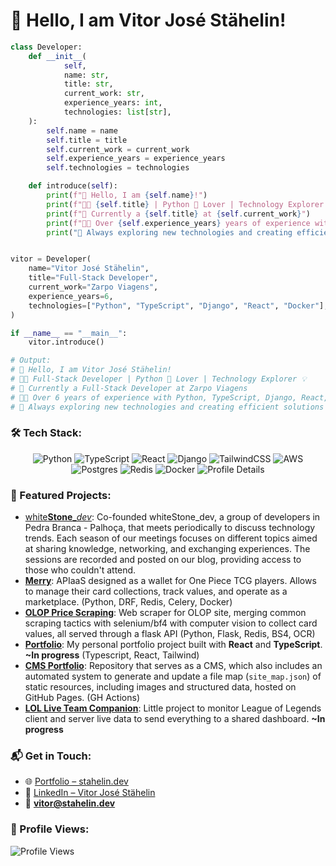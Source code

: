 # 👋 Hello, I am Vitor José Stähelin!

```python
class Developer:
    def __init__(
            self,
            name: str,
            title: str,
            current_work: str,
            experience_years: int,
            technologies: list[str],
    ):
        self.name = name
        self.title = title
        self.current_work = current_work
        self.experience_years = experience_years
        self.technologies = technologies

    def introduce(self):
        print(f"👋 Hello, I am {self.name}!")
        print(f"🧑‍💻 {self.title} | Python 🐍 Lover | Technology Explorer 💡")
        print(f"💼 Currently a {self.title} at {self.current_work}")
        print(f"👨‍💻 Over {self.experience_years} years of experience with {', '.join(self.technologies)}")
        print("🚀 Always exploring new technologies and creating efficient solutions")


vitor = Developer(
    name="Vitor José Stähelin",
    title="Full-Stack Developer",
    current_work="Zarpo Viagens",
    experience_years=6,
    technologies=["Python", "TypeScript", "Django", "React", "Docker"],
)

if __name__ == "__main__":
    vitor.introduce()

# Output:
# 👋 Hello, I am Vitor José Stähelin!
# 🧑‍💻 Full-Stack Developer | Python 🐍 Lover | Technology Explorer 💡
# 💼 Currently a Full-Stack Developer at Zarpo Viagens
# 👨‍💻 Over 6 years of experience with Python, TypeScript, Django, React, Docker
# 🚀 Always exploring new technologies and creating efficient solutions
```

### 🛠️ Tech Stack:

<p align="center">
  <img src="https://img.shields.io/badge/-Python-3670A0?logo=python&logoColor=ffdd54&style=for-the-badge" alt="Python" />
  <img src="https://img.shields.io/badge/-TypeScript-3178C6?logo=typescript&logoColor=white&style=for-the-badge" alt="TypeScript" />
  <img src="https://img.shields.io/badge/-React-20232a?logo=react&logoColor=61DAFB&style=for-the-badge" alt="React" />
  <img src="https://img.shields.io/badge/-Django-092E20?logo=django&style=for-the-badge" alt="Django" />
  <img src="https://img.shields.io/badge/-Tailwind%20CSS-38B2AC?logo=tailwind-css&style=for-the-badge" alt="TailwindCSS" />
  <img src="https://img.shields.io/badge/-AWS-FF9900?logo=amazon-aws&logoColor=white&style=for-the-badge" alt="AWS" />
  <img src="https://img.shields.io/badge/-PostgreSQL-316192?logo=postgresql&logoColor=white&style=for-the-badge" alt="Postgres" />
  <img src="https://img.shields.io/badge/-Redis-DD0031?logo=redis&logoColor=white&style=for-the-badge" alt="Redis" />
  <img src="https://img.shields.io/badge/-Docker-0db7ed?logo=docker&logoColor=white&style=for-the-badge" alt="Docker" />
  <img src="http://github-profile-summary-cards.vercel.app/api/cards/profile-details?username=VStahelin&theme=github_dark" alt="Profile Details" />
</p>

### 🚀 Featured Projects:

- [white**Stone**_*dev*]([https://](https://www.instagram.com/whitestonedev)https://): Co-founded whiteStone_dev, a group of developers in Pedra Branca - Palhoça, that meets periodically to discuss technology trends. Each season of our meetings focuses on different topics aimed at sharing knowledge, networking, and exchanging experiences. The sessions are recorded and posted on our blog, providing access to those who couldn't attend.
- [**Merry**](https://github.com/GomuGomuu/merry): APIaaS designed as a wallet for One Piece TCG players. Allows to manage their card collections, track values, and operate as a marketplace. (Python, DRF, Redis, Celery, Docker)
- [**OLOP Price Scraping**](https://github.com/GomuGomuu/olop-price-scraping): Web scraper for OLOP site, merging common scraping tactics with selenium/bf4 with computer vision to collect card values, all served through a flask API (Python, Flask, Redis, BS4, OCR)
- [**Portfolio**](https://github.com/VStahelin/portfolio): My personal portfolio project built with **React** and **TypeScript**. **~In progress** (Typescript, React, Tailwind)
- [**CMS Portfolio**](https://github.com/VStahelin/cms-portfolio): Repository that serves as a CMS, which also includes an automated system to generate and update a file map (`site_map.json`) of static resources, including images and structured data, hosted on GitHub Pages. (GH Actions)
- [**LOL Live Team Companion**](https://github.com/VStahelin/lol-live-team-companion): Little project to monitor League of Legends client and server live data to send everything to a shared dashboard. **~In progress**

### 📬 Get in Touch:

- 🌐 [Portfolio – stahelin.dev](https://stahelin.dev)
- 💼 [LinkedIn – Vitor José Stähelin](https://www.linkedin.com/in/vitorjosestahelin/)
- 📧 **vitor@stahelin.dev**

### 👀 Profile Views:

![Profile Views](https://komarev.com/ghpvc/?username=VStahelin&color=blue&style=flat-square)
